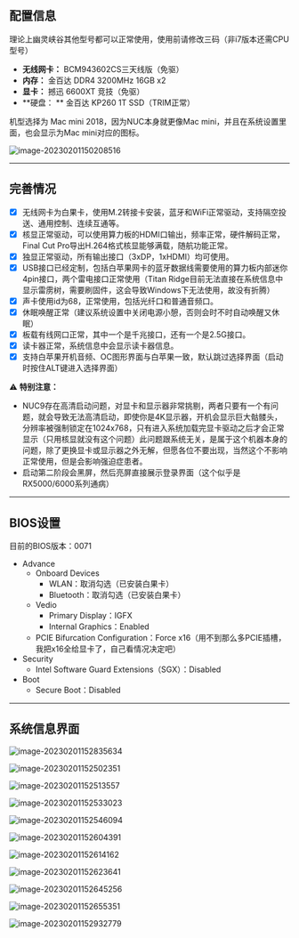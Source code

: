 ## 配置信息

理论上幽灵峡谷其他型号都可以正常使用，使用前请修改三码（非i7版本还需CPU型号）

- **无线网卡：** BCM943602CS三天线版（免驱）
- **内存：** 金百达 DDR4 3200MHz 16GB x2
- **显卡：** 撼迅 6600XT 竞技（免驱）
- **硬盘： ** 金百达 KP260 1T SSD（TRIM正常）

机型选择为 Mac mini 2018，因为NUC本身就更像Mac mini，并且在系统设置里面，也会显示为Mac mini对应的图标。

![image-20230201150208516](https://s2.loli.net/2023/02/01/rNBWVTsvJy9zLMt.png)

***

## 完善情况

* [x] 无线网卡为白果卡，使用M.2转接卡安装，蓝牙和WiFi正常驱动，支持隔空投送、通用控制、连续互通等。
* [x] 核显正常驱动，可以使用算力板的HDMI口输出，频率正常，硬件解码正常，Final Cut Pro导出H.264格式核显能够满载，随航功能正常。
* [x] 独显正常驱动，所有输出接口（3xDP，1xHDMI）均可使用。
* [x] USB接口已经定制，包括白苹果网卡的蓝牙数据线需要使用的算力板内部迷你4pin接口，两个雷电接口正常使用（Titan Ridge目前无法直接在系统信息中显示雷雳树，需要刷固件，这会导致Windows下无法使用，故没有折腾）
* [x] 声卡使用id为68，正常使用，包括光纤口和普通音频口。
* [x] 休眠唤醒正常（建议系统设置中关闭电源小憩，否则会时不时自动唤醒又休眠）
* [x] 板载有线网口正常，其中一个是千兆接口，还有一个是2.5G接口。
* [x] 读卡器正常，系统信息中会显示读卡器信息。
* [x] 支持白苹果开机音频、OC图形界面与白苹果一致，默认跳过选择界面（启动时按住ALT键进入选择界面）

⚠️ **特别注意：**

* NUC9存在高清启动问题，对显卡和显示器非常挑剔，两者只要有一个有问题，就会导致无法高清启动，即使你是4K显示器，开机会显示巨大骷髅头，分辨率被强制锁定在1024x768，只有进入系统加载完显卡驱动之后才会正常显示（只用核显就没有这个问题）此问题跟系统无关，是属于这个机器本身的问题，除了更换显卡或显示器之外无解，但愿各位不要出现，当然这个不影响正常使用，但是会影响强迫症患者。
* 启动第二阶段会黑屏，然后亮屏直接展示登录界面（这个似乎是RX5000/6000系列通病）

***

## BIOS设置

目前的BIOS版本：0071

* Advance
  * Onboard Devices
    * WLAN：取消勾选（已安装白果卡）
    * Bluetooth：取消勾选（已安装白果卡）
  * Vedio
    * Primary Display：IGFX
    * Internal Graphics：Enabled
  * PCIE Bifurcation Configuration：Force x16（用不到那么多PCIE插槽，我把x16全给显卡了，自己看情况决定吧）
* Security
  * Intel Software Guard Extensions（SGX）：Disabled
* Boot
  * Secure Boot：Disabled

***

## 系统信息界面

![image-20230201152835634](https://s2.loli.net/2023/02/01/oZbGOkHmAY6erBV.png)

![image-20230201152502351](https://s2.loli.net/2023/02/01/ioqPxuVwMI87mZ5.png)

![image-20230201152513557](https://s2.loli.net/2023/02/01/hrRbaASQ8l5ciXJ.png)

![image-20230201152533023](https://s2.loli.net/2023/02/01/aHNYSg8fcTsjGe6.png)

![image-20230201152546094](https://s2.loli.net/2023/02/01/1fxKHp9EFPcDgs3.png)

![image-20230201152604391](https://s2.loli.net/2023/02/01/s7vToZI5rGnJz3P.png)

![image-20230201152614162](https://s2.loli.net/2023/02/01/jP6uMC5pXtey9Or.png)

![image-20230201152623641](https://s2.loli.net/2023/02/01/RcHeGEx8ZVL3iOI.png)

![image-20230201152645256](https://s2.loli.net/2023/02/01/T8zIsp4d3JLuAQe.png)

![image-20230201152655351](https://s2.loli.net/2023/02/01/r6jgJQwVSDMBq8N.png)

![image-20230201152932779](https://s2.loli.net/2023/02/01/sKPjl8xzHRkGwaf.png)
